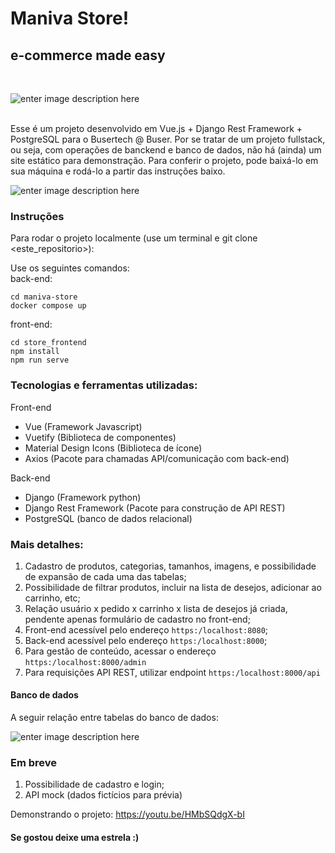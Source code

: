 # Maniva Store!
## e-commerce made easy

<br>

![enter image description here](https://i.ibb.co/YQzJwmt/ezgif-5-e26150d6c4.gif)

<br>
Esse é um projeto desenvolvido em Vue.js + Django Rest Framework + PostgreSQL para o Busertech @ Buser.
Por se tratar de um projeto fullstack, ou seja, com operações de banckend e banco de dados, não há (ainda) um site estático para demonstração. Para conferir o projeto, pode baixá-lo em sua máquina e rodá-lo a partir das instruções baixo.
<br>

![enter image description here](https://i.ibb.co/tCJmHqp/ezgif-com-optimize.gif)
<br>

### Instruções

Para rodar o projeto localmente (use um terminal e git clone <este_repositorio>):

Use os seguintes comandos:
<br>
back-end:
```
cd maniva-store
docker compose up
```
front-end:
```
cd store_frontend
npm install
npm run serve
```

### Tecnologias e ferramentas utilizadas:
Front-end
- Vue (Framework Javascript)
- Vuetify (Biblioteca de componentes)
- Material Design Icons (Biblioteca de ícone)
- Axios (Pacote para chamadas API/comunicação com back-end)

Back-end
- Django (Framework python)
- Django Rest Framework (Pacote para construção de API REST)
- PostgreSQL (banco de dados relacional)

### Mais detalhes:

1. Cadastro de produtos, categorias, tamanhos, imagens, e possibilidade de expansão de cada uma das tabelas;
2. Possibilidade de filtrar produtos, incluir na lista de desejos, adicionar ao carrinho, etc;
3. Relação usuário x pedido x carrinho x lista de desejos já criada, pendente apenas formulário de cadastro no front-end;
4. Front-end acessível pelo endereço `https:/localhost:8080`;
5. Back-end acessível pelo endereço `https:/localhost:8000`;
6. Para gestão de conteúdo, acessar o endereço `https:/localhost:8000/admin`
7. Para requisições API REST, utilizar endpoint `https:/localhost:8000/api`

#### Banco de dados
A seguir relação entre tabelas do banco de dados:

![enter image description here](https://i.ibb.co/n6fhfR6/storedb-public.png)

### Em breve

1. Possibilidade de cadastro e login;
2. API mock (dados fictícios para prévia)

Demonstrando o projeto:
https://youtu.be/HMbSQdgX-bI

#### Se gostou deixe uma estrela :)
